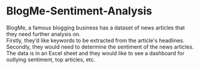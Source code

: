 # BlogMe-Sentiment-Analysis
BlogMe, a famous blogging business has a dataset of news articles that they need further analysis on. 
<br>
Firstly, they’d like keywords to be extracted from the article's headlines. Secondly,
they would need to determine the sentiment of the news articles. The data is in an
Excel sheet and they would like to see a dashboard for outlying sentiment, top articles, etc.
